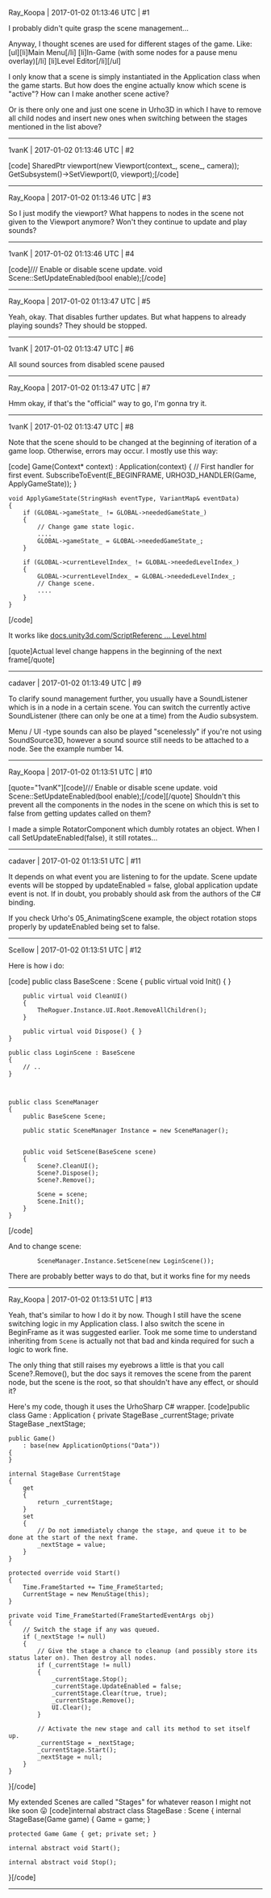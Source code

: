Ray_Koopa | 2017-01-02 01:13:46 UTC | #1

I probably didn't quite grasp the scene management...

Anyway, I thought scenes are used for different stages of the game. Like:
[ul][li]Main Menu[/li]
[li]In-Game (with some nodes for a pause menu overlay)[/li]
[li]Level Editor[/li][/ul]

I only know that a scene is simply instantiated in the Application class when the game starts. But how does the engine actually know which scene is "active"? How can I make another scene active?

Or is there only one and just one scene in Urho3D in which I have to remove all child nodes and insert new ones when switching between the stages mentioned in the list above?

-------------------------

1vanK | 2017-01-02 01:13:46 UTC | #2

[code]        SharedPtr<Viewport> viewport(new Viewport(context_, scene_, camera));
        GetSubsystem<Renderer>()->SetViewport(0, viewport);[/code]

-------------------------

Ray_Koopa | 2017-01-02 01:13:46 UTC | #3

So I just modify the viewport? What happens to nodes in the scene not given to the Viewport anymore? Won't they continue to update and play sounds?

-------------------------

1vanK | 2017-01-02 01:13:46 UTC | #4

[code]/// Enable or disable scene update.
void Scene::SetUpdateEnabled(bool enable);[/code]

-------------------------

Ray_Koopa | 2017-01-02 01:13:47 UTC | #5

Yeah, okay. That disables further updates. But what happens to already playing sounds? They should be stopped.

-------------------------

1vanK | 2017-01-02 01:13:47 UTC | #6

All sound sources from disabled scene paused

-------------------------

Ray_Koopa | 2017-01-02 01:13:47 UTC | #7

Hmm okay, if that's the "official" way to go, I'm gonna try it.

-------------------------

1vanK | 2017-01-02 01:13:47 UTC | #8

Note that the scene should to be changed at the beginning of iteration of a game loop. Otherwise, errors may occur. I mostly use this way:

[code]    Game(Context* context) : Application(context)
    {
        // First handler for first event.
        SubscribeToEvent(E_BEGINFRAME, URHO3D_HANDLER(Game, ApplyGameState));
    }

    void ApplyGameState(StringHash eventType, VariantMap& eventData)
    {
        if (GLOBAL->gameState_ != GLOBAL->neededGameState_)
        {
            // Change game state logic.
            ....
            GLOBAL->gameState_ = GLOBAL->neededGameState_;
        }

        if (GLOBAL->currentLevelIndex_ != GLOBAL->neededLevelIndex_)
        {
            GLOBAL->currentLevelIndex_ = GLOBAL->neededLevelIndex_;
            // Change scene.
            ....
        }
    }

[/code]

It works like [docs.unity3d.com/ScriptReferenc ... Level.html](https://docs.unity3d.com/ScriptReference/Application.LoadLevel.html)

[quote]Actual level change happens in the beginning of the next frame[/quote]

-------------------------

cadaver | 2017-01-02 01:13:49 UTC | #9

To clarify sound management further, you usually have a SoundListener which is in a node in a certain scene. You can switch the currently active SoundListener (there can only be one at a time) from the Audio subsystem.

Menu / UI -type sounds can also be played "scenelessly" if you're not using SoundSource3D, however a sound source still needs to be attached to a node. See the example number 14.

-------------------------

Ray_Koopa | 2017-01-02 01:13:51 UTC | #10

[quote="1vanK"][code]/// Enable or disable scene update.
void Scene::SetUpdateEnabled(bool enable);[/code][/quote]
Shouldn't this prevent all the components in the nodes in the scene on which this is set to false from getting updates called on them?

I made a simple RotatorComponent which dumbly rotates an object. When I call SetUpdateEnabled(false), it still rotates...

-------------------------

cadaver | 2017-01-02 01:13:51 UTC | #11

It depends on what event you are listening to for the update. Scene update events will be stopped by updateEnabled = false, global application update event is not. If in doubt, you probably should ask from the authors of the C# binding.

If you check Urho's 05_AnimatingScene example, the object rotation stops properly by updateEnabled being set to false.

-------------------------

Scellow | 2017-01-02 01:13:51 UTC | #12

Here is how i do:


[code]
    public class BaseScene : Scene
    {
        public virtual void Init() { }

        public virtual void CleanUI()
        {
            TheRoguer.Instance.UI.Root.RemoveAllChildren();
        }
        
        public virtual void Dispose() { }
    }

    public class LoginScene : BaseScene
    {
        // ..
    }



    public class SceneManager
    {
        public BaseScene Scene;

        public static SceneManager Instance = new SceneManager();


        public void SetScene(BaseScene scene)
        {
            Scene?.CleanUI();
            Scene?.Dispose();
            Scene?.Remove();

            Scene = scene;
            Scene.Init();
        }
    }
[/code]



And to change scene: 

            SceneManager.Instance.SetScene(new LoginScene());

There are probably better ways to do that, but it works fine for my needs

-------------------------

Ray_Koopa | 2017-01-02 01:13:51 UTC | #13

Yeah, that's similar to how I do it by now. Though I still have the scene switching logic in my Application class. I also switch the scene in BeginFrame as it was suggested earlier.
Took me some time to understand inheriting from `Scene` is actually not that bad and kinda required for such a logic to work fine.

The only thing that still raises my eyebrows a little is that you call Scene?.Remove(), but the doc says it removes the scene from the parent node, but the scene is the root, so that shouldn't have any effect, or should it?

Here's my code, though it uses the UrhoSharp C# wrapper.
[code]public class Game : Application
{
	private StageBase _currentStage;
	private StageBase _nextStage;

	public Game()
		: base(new ApplicationOptions("Data"))
	{
	}

	internal StageBase CurrentStage
	{
		get
		{
			return _currentStage;
		}
		set
		{
			// Do not immediately change the stage, and queue it to be done at the start of the next frame.
			_nextStage = value;
		}
	}

	protected override void Start()
	{
		Time.FrameStarted += Time_FrameStarted;
		CurrentStage = new MenuStage(this);
	}
	
	private void Time_FrameStarted(FrameStartedEventArgs obj)
	{
		// Switch the stage if any was queued.
		if (_nextStage != null)
		{
			// Give the stage a chance to cleanup (and possibly store its status later on). Then destroy all nodes.
			if (_currentStage != null)
			{
				_currentStage.Stop();
				_currentStage.UpdateEnabled = false;
				_currentStage.Clear(true, true);
				_currentStage.Remove();
				UI.Clear();
			}

			// Activate the new stage and call its method to set itself up.
			_currentStage = _nextStage;
			_currentStage.Start();
			_nextStage = null;
		}
	}
}[/code]

My extended Scenes are called "Stages" for whatever reason I might not like soon :stuck_out_tongue:
[code]internal abstract class StageBase : Scene
{
	internal StageBase(Game game)
	{
		Game = game;
	}

	protected Game Game { get; private set; }

	internal abstract void Start();

	internal abstract void Stop();
}[/code]

-------------------------

